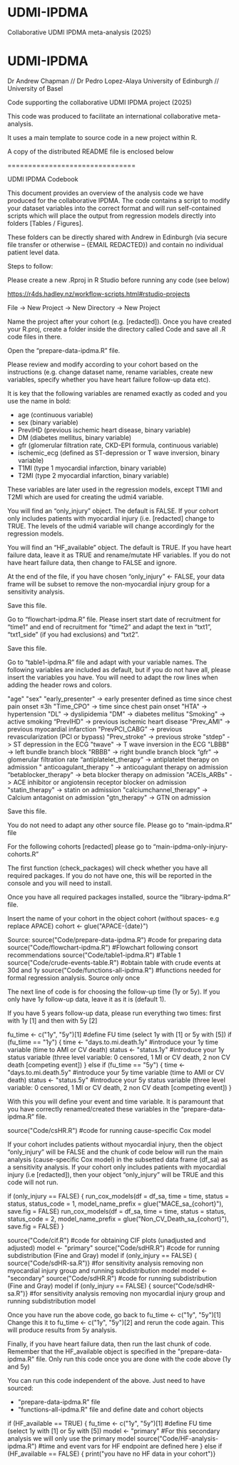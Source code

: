 # UDMI-IPDMA
Collaborative UDMI IPDMA meta-analysis  (2025)

# UDMI-IPDMA
Dr Andrew Chapman // Dr Pedro Lopez-Alaya
University of Edinburgh // University of Basel

Code supporting the collaborative UDMI IPDMA project (2025)

This code was produced to facilitate an international collaborative meta-analysis.

It uses a main template to source code in a new project within R. 

A copy of the distributed README file is enclosed below

===============================

UDMI IPDMA Codebook

This document provides an overview of the analysis code we have produced for the collaborative IPDMA. The code contains a script to modify your dataset variables into the correct format and will run self-contained scripts which will place the output from regression models directly into folders [Tables / Figures]. 

These folders can be directly shared with Andrew in Edinburgh (via secure file transfer or otherwise – {EMAIL REDACTED}) and contain no individual patient level data. 

Steps to follow:

Please create a new .Rproj in R Studio before running any code (see below)

https://r4ds.hadley.nz/workflow-scripts.html#rstudio-projects

File -> New Project -> New Directory -> New Project 

Name the project after your cohort (e.g. [redacted]). Once you have created your R.proj, create a folder inside the directory called Code and save all .R code files in there.

Open the “prepare-data-ipdma.R” file. 

Please review and modify according to your cohort based on the instructions (e.g. change dataset name, rename variables, create new variables, specify whether you have heart failure follow-up data etc).

It is key that the following variables are renamed exactly as coded and you use the name in bold:
-	age (continuous variable)
-	sex (binary variable)
-	PrevIHD (previous ischemic heart disease, binary variable) 
-	DM (diabetes mellitus, binary variable)
-	gfr (glomerular filtration rate, CKD-EPI formula, continuous variable)
-	ischemic_ecg (defined as ST-depression or T wave inversion, binary variable)
-	T1MI (type 1 myocardial infarction, binary variable)
-	T2MI (type 2 myocardial infarction, binary variable)

These variables are later used in the regression models, except T1MI and T2MI which are used for creating the udmi4 variable.

You will find an “only_injury” object. The default is FALSE. If your cohort only includes patients with myocardial injury (i.e. [redacted] change to TRUE. The levels of the udmi4 variable will change accordingly for the regression models. 

You will find an “HF_available” object. The default is TRUE. If you have heart failure data, leave it as TRUE and rename/mutate HF variables. If you do not have heart failure data, then change to FALSE and ignore.

At the end of the file, if you have chosen “only_injury” <- FALSE, your data frame will be subset to remove the non-myocardial injury group for a sensitivity analysis. 

Save this file.

Go to “flowchart-ipdma.R” file. Please insert start date of recruitment for “time1” and end of recruitment for “time2” and adapt the text in “txt1”, “txt1_side” (if you had exclusions) and “txt2”.

Save this file.

Go to “table1-ipdma.R” file and adapt with your variable names. The following variables are included as default, but if you do not have all, please insert the variables you have. You will need to adapt the row lines when adding the header rows and colors.

"age"
"sex"
"early_presenter" -> early presenter defined as time since chest pain onset ≤3h
"Time_CPO" -> time since chest pain onset
"HTA" -> hypertension
"DL" -> dyslipidemia
 "DM" -> diabetes mellitus
"Smoking" -> active smoking
“PrevIHD" -> previous ischemic heart disease
"Prev_AMI" -> previous myocardial infarction
"PrevPCI_CABG” -> previous revascularization (PCI or bypass)
"Prev_stroke" -> previous stroke
"stdep" -> ST depression in the ECG
"twave" -> T wave inversion in the ECG
"LBBB" -> left bundle branch block
"RBBB" -> right bundle branch block
“gfr" -> glomerular filtration rate
“antiplatelet_therapy" -> antiplatelet therapy on admission
" anticoagulant_therapy " -> anticoagulant therapy on admission
“betablocker_therapy" -> beta blocker therapy on admission
"ACEIs_ARBs" -> ACE inhibitor or angiotensin receptor blocker on admission
"statin_therapy" -> statin on admission
"calciumchannel_therapy" -> Calcium antagonist on admission
"gtn_therapy" -> GTN on admission

Save this file.

You do not need to adapt any other source file.
Please go to “main-ipdma.R” file 

For the following cohorts [redacted] please go to “main-ipdma-only-injury-cohorts.R” 

The first function (check_packages) will check whether you have all required packages. If you do not have one, this will be reported in the console and you will need to install.

Once you have all required packages installed, source the “library-ipdma.R” file.

Insert the name of your cohort in the object cohort (without spaces- e.g replace APACE)
cohort <- glue("APACE-{date}")

Source:
source("Code/prepare-data-ipdma.R") #code for preparing data
source("Code/flowchart-ipdma.R") #Flowchart following consort recommendations
source("Code/table1-ipdma.R") #Table 1 
source("Code/crude-events-table.R") #obtain table with crude events at 30d and 1y
source("Code/functions-all-ipdma.R") #functions needed for formal regression analysis. Source only once

The next line of code is for choosing the follow-up time (1y or 5y). If you only have 1y follow-up data, leave it as it is (default 1). 

If you have 5 years follow-up data, please run everything two times: first with 1y [1] and then with 5y [2]

fu_time <- c("1y", "5y")[1] #define FU time (select 1y with [1] or 5y with [5])
if (fu_time == "1y") {
  time <- "days.to.mi.death.1y" #introduce your 1y time variable (time to AMI or CV death)
  status <- "status.1y" #introduce your 1y status variable (three level variable: 0 censored, 1 MI or CV death, 2 non CV death [competing event])
} else if (fu_time == "5y") {
  time <- "days.to.mi.death.5y" #introduce your 5y time variable (time to AMI or CV death)
  status <- "status.5y" #introduce your 5y status variable (three level variable: 0 censored, 1 MI or CV death, 2 non CV death [competing event])
}

With this you will define your event and time variable. It is paramount that you have correctly renamed/created these variables in the “prepare-data-ipdma.R” file.

source("Code/csHR.R") #code for running cause-specific Cox model

If your cohort includes patients without myocardial injury, then the object “only_injury” will be FALSE and the chunk of code below will run the main analysis (cause-specific Cox model) in the subsetted data frame (df_sa) as a sensitivity analysis. 
If your cohort only includes patients with myocardial injury (i.e [redacted]), then your object “only_injury” will be TRUE and this code will not run.

if (only_injury == FALSE) {
  run_cox_models(df = df_sa, time = time, status = status, status_code = 1, model_name_prefix = glue("MACE_sa_{cohort}"), save.fig = FALSE)
  run_cox_models(df = df_sa, time = time, status = status, status_code = 2, model_name_prefix = glue("Non_CV_Death_sa_{cohort}"), save.fig = FALSE)
}

source("Code/cif.R") #code for obtaining CIF plots (unadjusted and adjusted)
model <- "primary" 
source("Code/sdHR.R") #code for running subdistribution (Fine and Gray) model
if (only_injury == FALSE) { source("Code/sdHR-sa.R")} #for sensitivity analysis removing non myocardial injury group and running subdistribution model
model <- "secondary"
source("Code/sdHR.R") #code for running subdistribution (Fine and Gray) model
if (only_injury == FALSE) { source("Code/sdHR-sa.R")} #for sensitivity analysis removing non myocardial injury group and running subdistribution model

Once you have run the above code, go back to fu_time <- c("1y", "5y")[1]
Change this it to fu_time <- c("1y", "5y")[2] and rerun the code again. 
This will produce results from 5y analysis. 

Finally, if you have heart failure data, then run the last chunk of code. Remember that the HF_available object is specified in the "prepare-data-ipdma.R" file. Only run this code once you are done with the code above (1y and 5y)

You can run this code independent of the above. Just need to have sourced:
 - "prepare-data-ipdma.R" file 
 - "functions-all-ipdma.R" file
 and define date and cohort objects

if (HF_available == TRUE) {
  fu_time <- c("1y", "5y")[1] #define FU time (select 1y with [1] or 5y with [5])
  model <- "primary" #For this secondary analysis we will only use the primary model
  source("Code/HF-analysis-ipdma.R") #time and event vars for HF endpoint are defined here
} else if (HF_available == FALSE) { print("you have no HF data in your cohort")}


